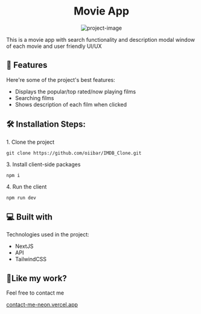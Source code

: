 <h1 align="center" id="title">Movie App</h1>

<p align="center"><img src="https://socialify.git.ci/oiibar/IMDB_Clone/image?language=1&amp;name=1&amp;owner=1&amp;pattern=Solid&amp;theme=Light" alt="project-image"></p>

<p id="description">This is a movie app with search functionality and description modal window of each movie and user friendly UI/UX</p>

  
  
<h2>🧐 Features</h2>

Here're some of the project's best features:

*   Displays the popular/top rated/now playing films
*   Searching films
*   Shows description of each film when clicked

<h2>🛠️ Installation Steps:</h2>

<p>1. Clone the project</p>

```
git clone https://github.com/oiibar/IMDB_Clone.git
```

<p>3. Install client-side packages</p>

```
npm i
```

<p>4. Run the client</p>

```
npm run dev
```

  
<h2>💻 Built with</h2>

Technologies used in the project:

*   NextJS
*   API
*   TailwindCSS


<h2>💖Like my work?</h2>

Feel free to contact me<p><a href="contact-me-neon.vercel.app">contact-me-neon.vercel.app</a></p>
